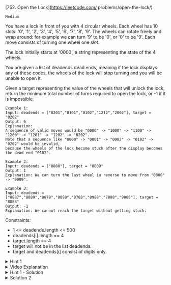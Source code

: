 [752. Open the Lock](https://leetcode.com/
problems/open-the-lock/)

`Medium`

You have a lock in front of you with 4 circular wheels. Each wheel has 10 slots: '0', '1', '2', '3', '4', '5', '6', '7', '8', '9'. The wheels can rotate freely and wrap around: for example we can turn '9' to be '0', or '0' to be '9'. Each move consists of turning one wheel one slot.

The lock initially starts at '0000', a string representing the state of the 4 wheels.

You are given a list of deadends dead ends, meaning if the lock displays any of these codes, the wheels of the lock will stop turning and you will be unable to open it.

Given a target representing the value of the wheels that will unlock the lock, return the minimum total number of turns required to open the lock, or -1 if it is impossible.

```
Example 1:
Input: deadends = ["0201","0101","0102","1212","2002"], target = "0202"
Output: 6
Explanation: 
A sequence of valid moves would be "0000" -> "1000" -> "1100" -> "1200" -> "1201" -> "1202" -> "0202".
Note that a sequence like "0000" -> "0001" -> "0002" -> "0102" -> "0202" would be invalid,
because the wheels of the lock become stuck after the display becomes the dead end "0102".

Example 2:
Input: deadends = ["8888"], target = "0009"
Output: 1
Explanation: We can turn the last wheel in reverse to move from "0000" -> "0009".

Example 3:
Input: deadends = ["8887","8889","8878","8898","8788","8988","7888","9888"], target = "8888"
Output: -1
Explanation: We cannot reach the target without getting stuck.
```

Constraints:

- 1 <= deadends.length <= 500
- deadends[i].length == 4
- target.length == 4
- target will not be in the list deadends.
- target and deadends[i] consist of digits only.

<details>
<summary>Hint 1</summary>

We can think of this problem as a shortest path problem on a graph: there are `10000` nodes (strings `'0000'` to `'9999'`), and there is an edge between two nodes if they differ in one digit, that digit differs by 1 (wrapping around, so `'0'` and `'9'` differ by 1), and if *both* nodes are not in `deadends`.
</details>

<details>
<summary>Video Explanation</summary>

[Neetcode](https://www.youtube.com/watch?v=Pzg3bCDY87w)
</details>

<details>
<summary>Hint 1 - Solution</summary>

```go
func openLock(deadends []string, target string) int {
  deadendsMap := map[string]bool{}
  for _, deadend := range deadends {
    deadendsMap[deadend] = true
  }


  visited := map[string]bool{}
  turns := 0
  queue := []string{"0000"}
  for len(queue) > 0 {
    for _, node := range queue {
      queue = queue[1:]

      if _, ok := deadendsMap[node]; ok {
        continue
      }

      if node == target {
        return turns
      }

      if visited[node] {
        continue
      }
      
      visited[node] = true

      for i:=0; i<4; i++ {
        plus1 := string('0' + (node[i]-'0'+1)%10)
        minus1 := string('9' - ('9'-node[i]+1)%10)

        queue = append(queue, node[:i] + plus1 + node[i+1:])
        queue = append(queue, node[:i] + minus1 + node[i+1:])
      }
    }

    turns += 1
  }
    
  return -1
}
```
</details>

<details>
<summary>Solution 2</summary>

如果我們知道起點與終點，那我們可以用雙向BFS來提高效率
用set代替queue方便查詢有沒有交集，雙方交會即結束
由於遍歷過程中不可改變hashset，利用一個temporary hashset儲存下一round的節點

[Bi-direction BFS](https://labuladong.github.io/algo/4/31/110/)
```python
class Solution:
    def wheelLock(self, lock: str):
        res = []
        charArr = list(lock)
        for i in range(len(charArr)):
            ch = charArr[i]
            if ch == '9':
                charArr[i] = '0'
            else:
                charArr[i] = chr(ord(ch)+1 )
            res.append("".join(charArr))
            
            if ch == '0':
                charArr[i] = '9'
            else:
                charArr[i] = chr(ord(ch)-1 )
            res.append("".join(charArr))
            
            charArr[i] = ch

        return res
    
    def openLock(self, deadends: List[str], target: str) -> int:
        visited = set()
        for dead in deadends:
            visited.add(dead)
        
        # edge case: "0000" in deadend
        if "0000" in visited:
            return -1

        q1, q2 = set(), set()
        q1.add("0000")
        q2.add(target)
        step = 0
        while q1 and q2:
            tmp = set()
            for node in q1:
                if node in visited: continue
                if node in q2: return step

                visited.add(node)
                for nxt in self.wheelLock(node):
                    if nxt not in visited:
                        tmp.add(nxt)
            step += 1
            q1 = q2
            q2 = tmp
        return -1
```
</details>